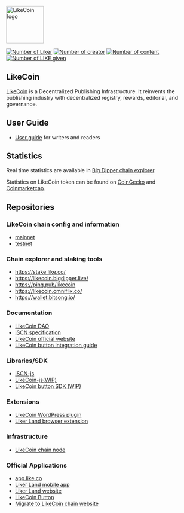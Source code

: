 <p><a href="https://like.co" target="_blank" rel="noopener noreferrer"><img width="100" src="https://like.co/logo.png" alt="LikeCoin logo"></a></p>

[![Number of Liker](https://static.like.co/badge/stats/liker.svg)](https://like.co/)
[![Number of creator](https://static.like.co/badge/stats/creator.svg)](https://like.co/)
[![Number of content](https://static.like.co/badge/stats/content.svg)](https://like.co/)
[![Number of LIKE given](https://static.like.co/badge/stats/LIKE.svg)](https://like.co/)

## LikeCoin
[LikeCoin](https://like.co) is a Decentralized Publishing Infrastructure. It reinvents the publishing industry with decentralized registry, rewards, editorial, and governance.

## User Guide
- [User guide](https://docs.like.co) for writers and readers

## Statistics
Real time statistics are available in [Big Dipper chain explorer](https://likecoin.bigdipper.live/).

Statistics on LikeCoin token can be found on [CoinGecko](https://www.coingecko.com/en/coins/likecoin) and [Coinmarketcap](https://coinmarketcap.com/currencies/likecoin/).

## Repositories

### LikeCoin chain config and information
- [mainnet](https://github.com/likecoin/mainnet)
- [testnet](https://github.com/likecoin/testnet)

### Chain explorer and staking tools
- https://stake.like.co/
- https://likecoin.bigdipper.live/
- https://ping.pub/likecoin
- https://likecoin.omniflix.co/
- https://wallet.bitsong.io/


### Documentation
- [LikeCoin DAO](https://github.com/likecoin/dao)
- [ISCN specification](https://github.com/likecoin/iscn-specs)
- [LikeCoin official website](https://github.com/likecoin/like-co)
- [LikeCoin button integration guide](https://github.com/likecoin/LikeCoinButton-integration)

### Libraries/SDK
- [ISCN-js](https://github.com/likecoin/iscn-js)
- [LikeCoin-js(WIP)](https://github.com/likecoin/likecoin-js)
- [LikeCoin button SDK (WIP)](https://github.com/likecoin/likecoin-button-sdk)

### Extensions
- [LikeCoin WordPress plugin](https://github.com/likecoin/likecoin-wordpress)
- [Liker Land browser extension](https://github.com/likecoin/liker-land-browser-extension)

### Infrastructure
- [LikeCoin chain node](https://github.com/likecoin/likecoin-chain)

### Official Applications
- [app.like.co](https://github.com/likecoin/app-like-co)
- [Liker Land mobile app](https://github.com/likecoin/likecoin-app)
- [Liker Land website](https://github.com/likecoin/liker-land)
- [LikeCoin Button](https://github.com/likecoin/likecoin-button)
- [Migrate to LikeCoin chain website](https://github.com/likecoin/migrate-to-likecoin-chain)



